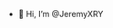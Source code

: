 - 👋 Hi, I’m @JeremyXRY

<!---
JeremyXRY/JeremyXRY is a ✨ special ✨ repository because its `README.md` (this file) appears on your GitHub profile.
You can click the Preview link to take a look at your changes.
--->

